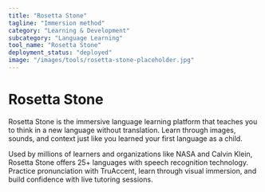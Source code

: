 ```yaml
---
title: "Rosetta Stone"
tagline: "Immersion method"
category: "Learning & Development"
subcategory: "Language Learning"
tool_name: "Rosetta Stone"
deployment_status: "deployed"
image: "/images/tools/rosetta-stone-placeholder.jpg"
---
```


# Rosetta Stone

Rosetta Stone is the immersive language learning platform that teaches you to think in a new language without translation. Learn through images, sounds, and context just like you learned your first language as a child.

Used by millions of learners and organizations like NASA and Calvin Klein, Rosetta Stone offers 25+ languages with speech recognition technology. Practice pronunciation with TruAccent, learn through visual immersion, and build confidence with live tutoring sessions.
